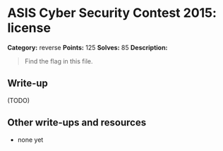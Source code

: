 # ASIS Cyber Security Contest 2015: license

**Category:** reverse
**Points:** 125
**Solves:** 85
**Description:**

> Find the flag in this file.

## Write-up

(TODO)

## Other write-ups and resources

* none yet
